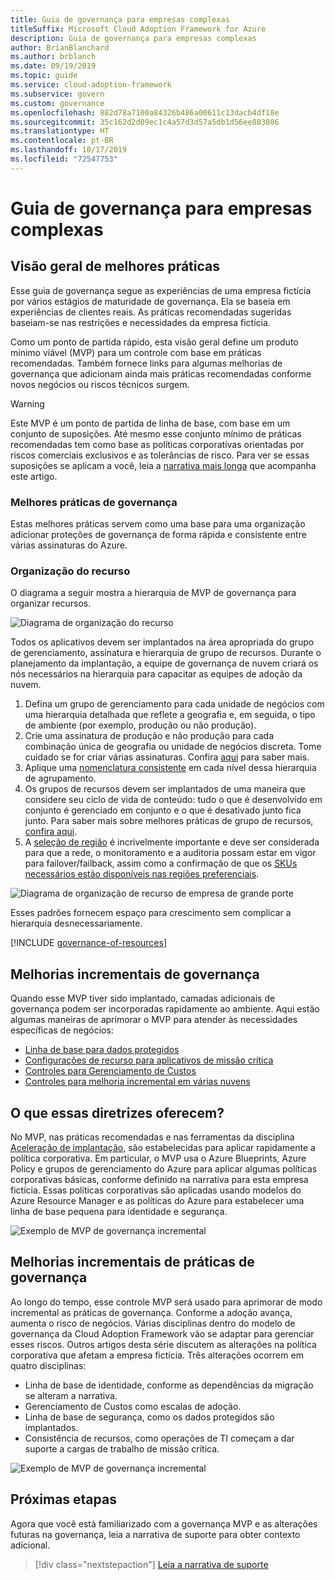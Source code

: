 ```yaml
---
title: Guia de governança para empresas complexas
titleSuffix: Microsoft Cloud Adoption Framework for Azure
description: Guia de governança para empresas complexas
author: BrianBlanchard
ms.author: brblanch
ms.date: 09/19/2019
ms.topic: guide
ms.service: cloud-adoption-framework
ms.subservice: govern
ms.custom: governance
ms.openlocfilehash: 882d78a7100a84326b486a00611c13dacb4df18e
ms.sourcegitcommit: 35c162d2d09ec1c4a57d3d57a5db1d56ee883806
ms.translationtype: HT
ms.contentlocale: pt-BR
ms.lasthandoff: 10/17/2019
ms.locfileid: "72547753"
---
```

# <a name="governance-guide-for-complex-enterprises"></a>Guia de governança para empresas complexas

## <a name="overview-of-best-practices"></a>Visão geral de melhores práticas

Esse guia de governança segue as experiências de uma empresa fictícia por vários estágios de maturidade de governança. Ela se baseia em experiências de clientes reais. As práticas recomendadas sugeridas baseiam-se nas restrições e necessidades da empresa fictícia.

Como um ponto de partida rápido, esta visão geral define um produto mínimo viável (MVP) para um controle com base em práticas recomendadas. Também fornece links para algumas melhorias de governança que adicionam ainda mais práticas recomendadas conforme novos negócios ou riscos técnicos surgem.

> [!WARNING]
> Este MVP é um ponto de partida de linha de base, com base em um conjunto de suposições. Até mesmo esse conjunto mínimo de práticas recomendadas tem como base as políticas corporativas orientadas por riscos comerciais exclusivos e as tolerâncias de risco. Para ver se essas suposições se aplicam a você, leia a [narrativa mais longa](./narrative.md) que acompanha este artigo.

### <a name="governance-best-practices"></a>Melhores práticas de governança

Estas melhores práticas servem como uma base para uma organização adicionar proteções de governança de forma rápida e consistente entre várias assinaturas do Azure.

### <a name="resource-organization"></a>Organização do recurso

O diagrama a seguir mostra a hierarquia de MVP de governança para organizar recursos.

![Diagrama de organização do recurso](../../../_images/govern/resource-organization.png)

Todos os aplicativos devem ser implantados na área apropriada do grupo de gerenciamento, assinatura e hierarquia de grupo de recursos. Durante o planejamento da implantação, a equipe de governança de nuvem criará os nós necessários na hierarquia para capacitar as equipes de adoção da nuvem.

1. Defina um grupo de gerenciamento para cada unidade de negócios com uma hierarquia detalhada que reflete a geografia e, em seguida, o tipo de ambiente (por exemplo, produção ou não produção).
2. Crie uma assinatura de produção e não produção para cada combinação única de geografia ou unidade de negócios discreta. Tome cuidado se for criar várias assinaturas. Confira [aqui](../../../decision-guides/subscriptions/index.md) para saber mais.
3. Aplique uma [nomenclatura consistente](../../../ready/considerations/naming-and-tagging.md) em cada nível dessa hierarquia de agrupamento.
4. Os grupos de recursos devem ser implantados de uma maneira que considere seu ciclo de vida de conteúdo: tudo o que é desenvolvido em conjunto é gerenciado em conjunto e o que é desativado junto fica junto. Para saber mais sobre melhores práticas de grupo de recursos, [confira aqui](../../../decision-guides/resource-consistency/index.md).
5. A [seleção de região](../../../decision-guides/regions/index.md) é incrivelmente importante e deve ser considerada para que a rede, o monitoramento e a auditoria possam estar em vigor para failover/failback, assim como a confirmação de que os [SKUs necessários estão disponíveis nas regiões preferenciais](https://azure.microsoft.com/global-infrastructure/services).

![Diagrama de organização de recurso de empresa de grande porte](../../../_images/govern/large-enterprise-resource-organization.png)

Esses padrões fornecem espaço para crescimento sem complicar a hierarquia desnecessariamente.

[!INCLUDE [governance-of-resources](../../../../includes/caf-governance-of-resources.md)]

<!-- See comments for suggestion to possibly add here -->

## <a name="incremental-governance-improvements"></a>Melhorias incrementais de governança

Quando esse MVP tiver sido implantado, camadas adicionais de governança podem ser incorporadas rapidamente ao ambiente. Aqui estão algumas maneiras de aprimorar o MVP para atender às necessidades específicas de negócios:

- [Linha de base para dados protegidos](./security-baseline-improvement.md)
- [Configurações de recurso para aplicativos de missão crítica](./resource-consistency-improvement.md)
- [Controles para Gerenciamento de Custos](./cost-management-improvement.md)
- [Controles para melhoria incremental em várias nuvens](./multicloud-improvement.md)

<!-- markdownlint-disable MD026 -->

## <a name="what-does-this-guidance-provide"></a>O que essas diretrizes oferecem?

No MVP, nas práticas recomendadas e nas ferramentas da disciplina [Aceleração de implantação](../../deployment-acceleration/index.md), são estabelecidas para aplicar rapidamente a política corporativa. Em particular, o MVP usa o Azure Blueprints, Azure Policy e grupos de gerenciamento do Azure para aplicar algumas políticas corporativas básicas, conforme definido na narrativa para esta empresa fictícia. Essas políticas corporativas são aplicadas usando modelos do Azure Resource Manager e as políticas do Azure para estabelecer uma linha de base pequena para identidade e segurança.

![Exemplo de MVP de governança incremental](../../../_images/govern/governance-mvp.png)

## <a name="incremental-improvements-to-governance-practices"></a>Melhorias incrementais de práticas de governança

Ao longo do tempo, esse controle MVP será usado para aprimorar de modo incremental as práticas de governança. Conforme a adoção avança, aumenta o risco de negócios. Várias disciplinas dentro do modelo de governança da Cloud Adoption Framework vão se adaptar para gerenciar esses riscos. Outros artigos desta série discutem as alterações na política corporativa que afetam a empresa fictícia. Três alterações ocorrem em quatro disciplinas:

- Linha de base de identidade, conforme as dependências da migração se alteram a narrativa.
- Gerenciamento de Custos como escalas de adoção.
- Linha de base de segurança, como os dados protegidos são implantados.
- Consistência de recursos, como operações de TI começam a dar suporte a cargas de trabalho de missão crítica.

![Exemplo de MVP de governança incremental](../../../_images/govern/governance-improvement-large.png)

## <a name="next-steps"></a>Próximas etapas

Agora que você está familiarizado com a governança MVP e as alterações futuras na governança, leia a narrativa de suporte para obter contexto adicional.

> [!div class="nextstepaction"]
> [Leia a narrativa de suporte](./narrative.md)
